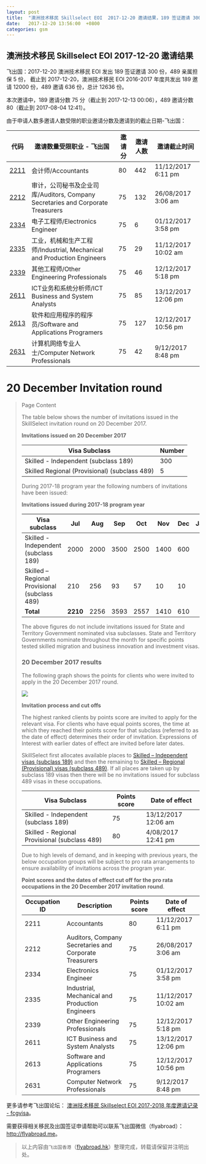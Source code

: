 ```yaml
---
layout: post
title:  "澳洲技术移民 Skillselect EOI  2017-12-20 邀请结果，189 签证邀请 300 份，489 亲属担保 5 份"
date:   2017-12-20 13:56:00  +0800
categories: gsm
---
```


## 澳洲技术移民 Skillselect EOI  2017-12-20 邀请结果

飞出国：2017-12-20 澳洲技术移民 EOI 发出 189 签证邀请 300 份，489 亲属担保 5 份，
截止到 2017-12-20，澳洲技术移民 EOI 2016-2017 年度共发出 189 邀请 12000 份，489 邀请 636 份，总计 12636 份。

本次邀请中，189 邀请分数 75 分（截止到 2017-12-13 00:06），489 邀请分数 80（截止到 2017-08-04 12:41）。

由于申请人数多邀请人数受限的职业邀请分数及邀请到的截止日期-飞出国：

代码 | 邀请数量受限职业 - 飞出国 | 邀请分 | 邀请人数 | 邀请截止时间
---- | ----------------------- | ----- | ------- | -----------
[2211] | 会计师/Accountants | 80 | 442 | 11/12/2017 6:11 pm
[2212] | 审计，公司秘书及企业司库/Auditors, Company Secretaries and Corporate Treasurers | 75 | 132 | 26/08/2017 3:06 am
[2334] | 电子工程师/Electronics Engineer | 75 | 6 | 01/12/2017 3:58 pm
[2335] | 工业，机械和生产工程师/Industrial, Mechanical and Production Engineers | 75 | 29 | 11/12/2017 10:02 am
[2339] | 其他工程师/Other Engineering Professionals | 75 | 46 | 12/12/2017 5:18 pm
[2611] | ICT业务和系统分析师/ICT Business and System Analysts | 75 | 85 | 13/12/2017 12:06 pm
[2613] | 软件和应用程序的程序员/Software and Applications Programers | 75 | 127 | 12/12/2017 10:56 pm
[2631] | 计算机网络专业人士/Computer Network Professionals | 75 | 42 | 9/12/2017 8:48 pm

# 20 December Invitation round
> <!--Page content-->
> Page Content
> 
> ​The table below shows the number of invitations issued in the SkillSelect invitation round on 20 December 2017.
> 
> **Invitations issued on 20 December 2017**
> 
> | Visa Subclass | Number |
> | --- | --- |
> | Skilled - Independent (subclass 189) | 300 |
> | Skilled Regional (Provisional) (subclass 489) | 5 |
> 
> During 2017-18 program year the following numbers of invitations have been issued:
> 
> **Invitations issued during 2017-18 program year**
> 
> | Visa subclass | Jul | Aug | Sep | Oct | Nov | Dec | Jan | Feb | Mar | Apr | May | June | Total |
> | --- | --- | --- | --- | --- | --- | --- | --- | --- | --- | --- | --- | --- | --- |
> | Skilled - Independent (subclass 189) | 2000 | 2000 | 3500 | 2500 | 1400 | 600 | | | | | | | 12000 |
> | Skilled – Regional Provisional (subclass 489) | 210 | 256 | 93 | 57 | 10 | 10 | | | | | | | 636 |
> | **Total** | **2210** | 2256 | 3593 | 2557 | 1410 | 610 | | | | | | | **12636** |
> 
> The above figures do not include invitations issued for State and Territory Government nominated visa subclasses. State and Territory Governments nominate throughout the month for specific points tested skilled migration and business innovation and investment visas.
> 
> ### 20 December 2017 results
> 
> The following graph shows the points for clients who were invited to apply in the 20 December 2017 round.
> 
> ![](https://www.border.gov.au/WorkinginAustralia/PublishingImages/20122017-skillselect-invitation-round.jpg)
> 
> **Invitation process and cut offs**
> 
> The highest ranked clients by points score are invited to apply for the relevant visa. For clients who have equal points scores, the time at which they reached their points score for that subclass (referred to as the date of effect) determines their order of invitation. Expressions of Interest with earlier dates of effect are invited before later dates.
> 
> SkillSelect first allocates available places to 
 [Skilled – Independent visas (subclass 189)](http://js.flyabroad.com.hk/au/189/) and then the remaining to 
 [Skilled – Regional (Provisional) visas (subclass 489)](http://js.flyabroad.com.hk/au/489/). If all places are taken up by subclass 189 visas then there will be no invitations issued for subclass 489 visas in these occupations.
> 
> | Visa Subclass | Points score | Date of effect |
> | --- | --- | --- |
> | Skilled - Independent (subclass 189) | 75 | 13/12/2017 12:06 am |
> | Skilled - Regional Provisional (subclass 489) | 80 | 4/08/2017 12:41 pm |
> 
> Due to high levels of demand, and in keeping with previous years, the below occupation groups will be subject to pro rata arrangements to ensure availability of invitations across the program year.
> 
> **Point scores and the dates of effect cut off for the pro rata occupations in the 20 December 2017 invitation round**.
> 
> | Occupation ID | Description | Points score | Date of effect |
> | --- | --- | --- | --- |
> | 2211 | Accountants | 80 | 11/12/2017 6:11 pm |
> | 2212 | Auditors, Company Secretaries and Corporate Treasurers | 75 | 26/08/2017 3:06 am |
> | 2334 | Electronics Engineer | 75 | 01/12/2017 3:58 pm |
> | 2335 | Industrial, Mechanical and Production Engineers | 75 | 11/12/2017 10:02 am |
> | 2339 | Other Engineering Professionals | 75 | 12/12/2017 5:18 pm |
> | 2611 | ICT Business and System Analysts | 75 | 13/12/2017 12:06 pm |
> | 2613 | Software and Applications Programers | 75 | 12/12/2017 10:56 pm |
> | 2631 | Computer Network Professionals | 75 | 9/12/2017 8:48 pm |
> 

更多请参考飞出国论坛： [澳洲技术移民 Skillselect EOI 2017-2018 年度邀请记录 - fcgvisa](http://bbs.fcgvisa.com/t/skillselect-eoi-2017-2018/24327)。

需要获得相关移民及出国签证申请帮助可以联系飞出国微信（flyabroad）： <a href="http://flyabroad.me/contact" target="_blank">http://flyabroad.me</a>。

> 以上内容由`飞出国香港`（<a href="http://flyabroad.hk/" target="_blank">flyabroad.hk</a>）整理完成，转载请保留并注明出处。


[2211]: http://bbs.fcgvisa.com/t/flyabroad/7058
[2212]: http://bbs.fcgvisa.com/t/flyabroad/7059
[2334]: http://bbs.fcgvisa.com/t/flyabroad/7089
[2335]: http://bbs.fcgvisa.com/t/flyabroad/7090
[2339]: http://bbs.fcgvisa.com/t/flyabroad/7092
[2611]: http://bbs.fcgvisa.com/t/flyabroad/7133
[2613]: http://bbs.fcgvisa.com/t/flyabroad/7134
[2631]: http://bbs.fcgvisa.com/t/flyabroad/7136

